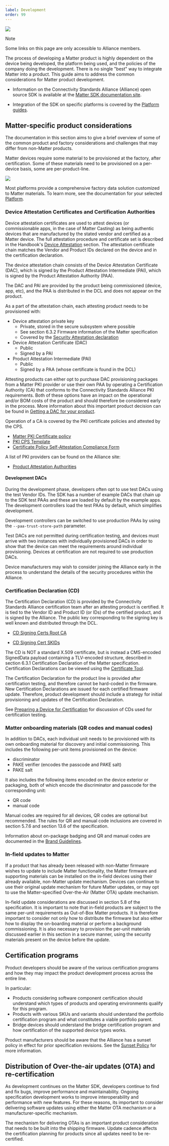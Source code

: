 ```yaml
---
label: Development
order: 99
---
```

![](/static/certification/development.png)

> [!NOTE]
> Some links on this page are only accessible to Alliance members.

The process of developing a Matter product is highly dependent on the device
being developed, the platform being used, and the policies of the company doing the development. There
is no single "best" way to integrate Matter into a product. This guide aims to
address the common considerations for Matter product development.

- Information on the Connectivity Standards Alliance (Alliance) open source SDK is available at the
[Matter SDK documentation site](https://project-chip.github.io/connectedhomeip-doc/index.html).

- Integration of the SDK on specific platforms is covered by the
[Platform guides](https://project-chip.github.io/connectedhomeip-doc/platforms/index.html).


## Matter-specific product considerations

The documentation in this section aims to give a brief overview of some of the
common product and factory considerations and challenges that may differ from
non-Matter products.

Matter devices require some material to be provisioned at the factory, after
certification. Some of these materials need to be provisioned on a per-device
basis, some are per-product-line.

![](/static/certification/factory-data.png)

Most platforms provide a comprehensive factory data solution customized to
Matter materials. To learn more, see the documentation for your selected
[Platform](https://project-chip.github.io/connectedhomeip-doc/platforms/index.html).

### Device Attestation Certificates and Certification Authorities

Device attestation certificates are used to attest devices (or commissionable apps,
in the case of Matter Casting) as being authentic
devices that are manufactured by the stated vendor and certified as a Matter
device. The full attestation procedure and certificate set is described in the
Handbook's
[Device Attestation](https://handbook.buildwithmatter.com/howitworks/attestation/)
section. The attestation certificate chain matches the Vendor and Product IDs
declared on the device and in the certification declaration.

The device attestation chain consists of the Device Attestation Certificate
(DAC), which is signed by the Product Attestation Intermediate (PAI), which is
signed by the Product Attestation Authority (PAA).

The DAC and PAI are provided by the product being commissioned (device, app, etc), and the PAA is distributed in the
DCL and does not appear on the product.

As a part of the attestation chain, each attesting product needs to be provisioned with:

-   Device attestation private key
    -   Private, stored in the secure subsystem where possible
    -   See section 6.3.2 Firmware information of the Matter specification
    -   Covered by the
        [Security Attestation declaration](https://groups.csa-iot.org/wg/members-all/document/27432)
-   Device Attestation Certificate (DAC)
    -   Public
    -   Signed by a PAI
-   Product Attestation Intermediate (PAI)
    -   Public
    -   Signed by a PAA (whose certificate is found in the DCL)

Attesting products can either opt to purchase DAC provisioning packages from a Matter PKI provider or use their
own PAA by operating a Certification Authority (CA) that conforms to the Connectivity Standards Alliance PKI
requirements. Both of these options have an impact on the operational and/or BOM
costs of the product and should therefore be considered early in the process.
More information about this important product decision can be found in
[Getting a DAC for your product](https://groups.csa-iot.org/wg/matter-tsg/document/25881).

Operation of a CA is covered by the PKI certificate policies and attested by the
CPS.

-   [Matter PKI Certificate policy](https://groups.csa-iot.org/wg/matter-tsg/document/25032)
-   [PKI CPS Template](https://groups.csa-iot.org/wg/matter-tsg/document/27111)
-   [Certificate Policy Self-Attestation Compliance Form](https://groups.csa-iot.org/wg/matter-tsg/document/27269)

A list of PKI providers can be found on the Alliance site:

-   [Product Attestation Authorities](https://csa-iot.org/certification/paa/)

#### Development DACs

During the development phase, developers often opt to use test DACs using the test Vendor IDs.
The SDK has a number of example DACs that chain up to the SDK test PAAs and these are loaded
by default by the example apps. The development controllers load the test PAAs by default, which
simplifies development.

Development controllers can be switched to use production PAAs by using the `--paa-trust-store-path` parameter.

Test DACs are not permitted during certification testing, and devices must arrive with two instances
with individually provisioned DACs in order to show that the device can meet the requirements
around individual provisioning. Devices at certification are not required to use production DACs.

Device manufacturers may wish to consider joining the Alliance early in the process to understand
the details of the security procedures within the Alliance.

### Certification Declaration (CD)

The Certification Declaration (CD) is provided by the Connectivity Standards Alliance certification team after an attesting product is
certified. It is tied to the Vendor ID and Product ID (or IDs) of the certified
product, and is signed by the Alliance. The public key corresponding to the signing key is
well known and distributed through the DCL.

- [CD Signing Certs Root CA](https://on.dcl.csa-iot.org/dcl/pki/all-certificates?subjectKeyId=97:E4:69:D0:C5:04:14:C2:6F:C7:01:F7:7E:94:77:39:09:8D:F6:A5)

- [CD Signing Cert SKIDs](https://on.dcl.csa-iot.org/dcl/pki/child-certificates/MFIxDDAKBgNVBAoMA0NTQTEsMCoGA1UEAwwjTWF0dGVyIENlcnRpZmljYXRpb24gYW5kIFRlc3RpbmcgQ0ExFDASBgorBgEEAYKifAIBDARDNUEw/97:E4:69:D0:C5:04:14:C2:6F:C7:01:F7:7E:94:77:39:09:8D:F6:A5)

The CD is NOT a standard X.509 certificate, but is
instead a CMS-encoded SignedData payload containing a TLV-encoded structure,
described in section 6.3.1 Certification Declaration of the Matter specification. Certification
Declarations can be viewed using the
[Certificate Tool](https://project-chip.github.io/connectedhomeip-doc/src/tools/chip-cert/README.html).

The Certification Declaration for the product line is provided after
certification testing, and therefore cannot be hard-coded in the firmware. New
Certification Declarations are issued for each certified firmware update.
Therefore, product development should include a strategy for initial
provisioning and updates of the Certification Declaration.

See
[Preparing a Device for Certification](#preparing-a-device-for-certification)
for discussion of CDs used for certification testing.

### Matter onboarding materials (QR codes and manual codes)

In addition to DACs, each individual unit needs to be provisioned with its own
onboarding material for discovery and initial commissioning. This includes the
following per-unit items provisioned on the device:

-   discriminator
-   PAKE verifier (encodes the passcode and PAKE salt)
-   PAKE salt

It also includes the following items encoded on the device exterior or
packaging, both of which encode the discriminator and passcode for the
corresponding unit:

-   QR code
-   manual code

Manual codes are required for all devices, QR codes are optional but
recommended. The rules for QR and manual code inclusions are covered in section
5.7.6 and section 13.6 of the specification.

Information about on-package badging and QR and manual codes are documented in the
[Brand Guidelines](https://csa-iot.org/wp-content/uploads/2022/11/Matter_Guideline_v15b_26102022_Public-Use.pdf).

### In-field updates to Matter

If a product that has already been released with non-Matter firmware wishes to update
to include Matter functionality, the Matter firmware and supporting materials can be
installed on the in-field devices using their already available, non-Matter update
mechanism. Devices can continue to use their original update mechanism for future
Matter updates, or may opt to use the Matter-specified Over-the-Air (Matter OTA)
update mechanism.

In-field update considerations are
discussed in section 5.8 of the specification. It is important to note that
in-field products are subject to the same per-unit requirements as Out-of-Box
Matter products. It is therefore important to consider not only how to distribute
the firmware but also either how to display the on-boarding material or perform a
background commissioning. It is also necessary to provision the per-unit materials
discussed earlier in this section in a secure manner, using the security materials
present on the device before the update.

## Certification programs

Product developers should be aware of the various certification programs and how
they may impact the product development process across the entire line.

In particular:

-   Products considering software component certification should understand
    which types of products and operating environments qualify for this program.
-   Products with various SKUs and variants should understand the portfolio
    certification program and what constitutes a viable portfolio parent.
-   Bridge devices should understand the bridge certification program and how
    certification of the supported device types works.

Product manufacturers should be aware that the Alliance has a sunset policy in effect
for prior specification revisions. See the
[Sunset Policy](https://groups.csa-iot.org/wg/members-all/document/39617) for more
information.

## Distribution of Over-the-air updates (OTA) and re-certification

As development continues on the Matter SDK, developers continue to find and fix
bugs, improve performance and maintainability. Ongoing specification development
works to improve interoperability and performance with new features. For these
reasons, its important to consider delivering software updates using either the
Matter OTA mechanism or a manufacturer-specific mechanism.

The mechanism for delivering OTAs is an important product consideration that
needs to be built into the shipping firmware. Update cadence affects the
certification planning for products since all updates need to be
re-certified.
